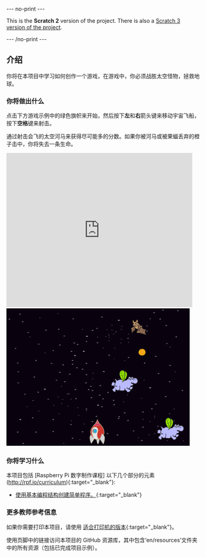 --- no-print ---

This is the **Scratch 2** version of the project. There is also a [Scratch 3 version of the project](https://projects.raspberrypi.org/zh-CN/projects/clone-wars).

--- /no-print ---

## 介绍

你将在本项目中学习如何创作一个游戏，在游戏中，你必须战胜太空怪物，拯救地球。

### 你将做出什么

点击下方游戏示例中的绿色旗帜来开始，然后按下**左**和**右**箭头键来移动宇宙飞船，按下**空格**键来射击。

通过射击会飞的太空河马来获得尽可能多的分数。如果你被河马或被果蝠丢弃的橙子击中，你将失去一条生命。

<div class="scratch-preview">
  <iframe allowtransparency="true" width="485" height="402" src="https://scratch.mit.edu/projects/embed/46018140/?autostart=false" frameborder="0"></iframe>
  <img src="images/invaders-final.png">
</div>

### 你将学习什么

本项目包括 [Raspberry Pi 数字制作课程] 以下几个部分的元素(http://rpf.io/curriculum){:target="_blank"}:

+ [使用基本编程结构创建简单程序。](https://www.raspberrypi.org/curriculum/programming/creator){:target="_blank"}

### 更多教师参考信息

如果你需要打印本项目，请使用 [适合打印机的版本](https://projects.raspberrypi.org/en/projects/clone-wars-scratch2/print){:target="_blank"}。

使用页脚中的链接访问本项目的 GitHub 资源库，其中包含‘en/resources’文件夹中的所有资源（包括已完成项目示例）。
